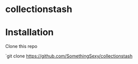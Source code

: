 collectionstash
===============

Installation
===============
Clone this repo

`git clone https://github.com/SomethingSexy/collectionstash


